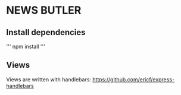 # NEWS BUTLER

## Install dependencies

'''
npm install
'''


## Views
Views are written with handlebars: https://github.com/ericf/express-handlebars
